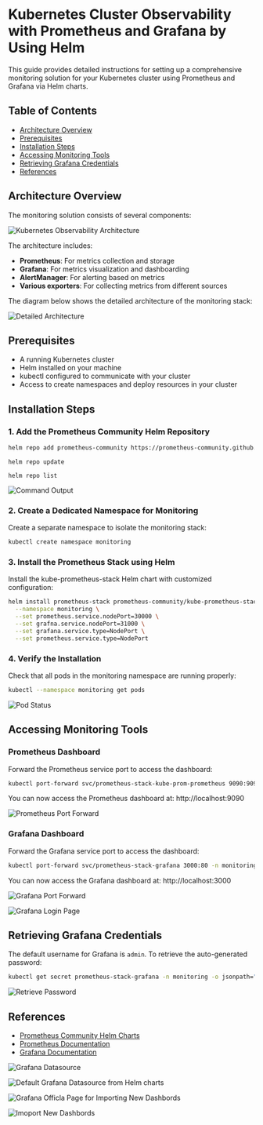 # Kubernetes Cluster Observability with Prometheus and Grafana by Using Helm

This guide provides detailed instructions for setting up a comprehensive monitoring solution for your Kubernetes cluster using Prometheus and Grafana via Helm charts.

## Table of Contents

- [Architecture Overview](#architecture-overview)
- [Prerequisites](#prerequisites)
- [Installation Steps](#installation-steps)
- [Accessing Monitoring Tools](#accessing-monitoring-tools)
- [Retrieving Grafana Credentials](#retrieving-grafana-credentials)
- [References](#references)

## Architecture Overview

The monitoring solution consists of several components:

![Kubernetes Observability Architecture](images/1observability.png)

The architecture includes:
- **Prometheus**: For metrics collection and storage
- **Grafana**: For metrics visualization and dashboarding
- **AlertManager**: For alerting based on metrics
- **Various exporters**: For collecting metrics from different sources

The diagram below shows the detailed architecture of the monitoring stack:

![Detailed Architecture](images/arch.png)

## Prerequisites

- A running Kubernetes cluster
- Helm installed on your machine
- kubectl configured to communicate with your cluster
- Access to create namespaces and deploy resources in your cluster

## Installation Steps

### 1. Add the Prometheus Community Helm Repository

```bash
helm repo add prometheus-community https://prometheus-community.github.io/helm-charts
```
```
helm repo update
```
```
helm repo list
```

![Command Output](images/comand1.png)

### 2. Create a Dedicated Namespace for Monitoring

Create a separate namespace to isolate the monitoring stack:

```bash
kubectl create namespace monitoring
```

### 3. Install the Prometheus Stack using Helm

Install the kube-prometheus-stack Helm chart with customized configuration:

```bash
helm install prometheus-stack prometheus-community/kube-prometheus-stack \
  --namespace monitoring \
  --set prometheus.service.nodePort=30000 \
  --set grafna.service.nodePort=31000 \
  --set grafana.service.type=NodePort \
  --set prometheus.service.type=NodePort
```

### 4. Verify the Installation

Check that all pods in the monitoring namespace are running properly:

```bash
kubectl --namespace monitoring get pods
```

![Pod Status](images/comand2.png)

## Accessing Monitoring Tools

### Prometheus Dashboard

Forward the Prometheus service port to access the dashboard:

```bash
kubectl port-forward svc/prometheus-stack-kube-prom-prometheus 9090:9090 -n monitoring --address=0.0.0.0 &
```

You can now access the Prometheus dashboard at: http://localhost:9090

![Prometheus Port Forward](images/comand3.1.png)

### Grafana Dashboard

Forward the Grafana service port to access the dashboard:

```bash
kubectl port-forward svc/prometheus-stack-grafana 3000:80 -n monitoring --address=0.0.0.0 &
```

You can now access the Grafana dashboard at: http://localhost:3000

![Grafana Port Forward](images/comand3.2.png)

![Grafana Login Page](images/image1.png)

## Retrieving Grafana Credentials

The default username for Grafana is `admin`. To retrieve the auto-generated password:

```bash
kubectl get secret prometheus-stack-grafana -n monitoring -o jsonpath="{.data.admin-password}" | base64 --decode
```

![Retrieve Password](images/comand4.png)

## References

- [Prometheus Community Helm Charts](https://github.com/prometheus-community/helm-charts)
- [Prometheus Documentation](https://prometheus.io/docs/introduction/overview/)
- [Grafana Documentation](https://grafana.com/docs/)


![Grafana Datasource](images/image2.png)


![Default Grafana Datasource from Helm charts](images/image3.png)


![Grafana Officla Page for Importing New Dashbords](images/image4.png)


![Imoport New Dashbords](images/image5.png)

